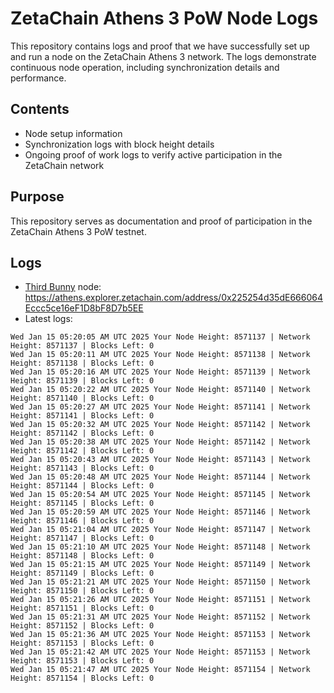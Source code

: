 # ZetaChain Athens 3 PoW Node Logs
This repository contains logs and proof that we have successfully set up and run a node on the ZetaChain Athens 3 network. The logs demonstrate continuous node operation, including synchronization details and performance.

## Contents
- Node setup information
- Synchronization logs with block height details
- Ongoing proof of work logs to verify active participation in the ZetaChain network

## Purpose
This repository serves as documentation and proof of participation in the ZetaChain Athens 3 PoW testnet.

## Logs

- [Third Bunny](https://thirdbunny.xyz/) node: https://athens.explorer.zetachain.com/address/0x225254d35dE666064Eccc5ce16eF1D8bF8D7b5EE
- Latest logs:
```
Wed Jan 15 05:20:05 AM UTC 2025 Your Node Height: 8571137 | Network Height: 8571137 | Blocks Left: 0
Wed Jan 15 05:20:11 AM UTC 2025 Your Node Height: 8571138 | Network Height: 8571138 | Blocks Left: 0
Wed Jan 15 05:20:16 AM UTC 2025 Your Node Height: 8571139 | Network Height: 8571139 | Blocks Left: 0
Wed Jan 15 05:20:22 AM UTC 2025 Your Node Height: 8571140 | Network Height: 8571140 | Blocks Left: 0
Wed Jan 15 05:20:27 AM UTC 2025 Your Node Height: 8571141 | Network Height: 8571141 | Blocks Left: 0
Wed Jan 15 05:20:32 AM UTC 2025 Your Node Height: 8571142 | Network Height: 8571142 | Blocks Left: 0
Wed Jan 15 05:20:38 AM UTC 2025 Your Node Height: 8571142 | Network Height: 8571142 | Blocks Left: 0
Wed Jan 15 05:20:43 AM UTC 2025 Your Node Height: 8571143 | Network Height: 8571143 | Blocks Left: 0
Wed Jan 15 05:20:48 AM UTC 2025 Your Node Height: 8571144 | Network Height: 8571144 | Blocks Left: 0
Wed Jan 15 05:20:54 AM UTC 2025 Your Node Height: 8571145 | Network Height: 8571145 | Blocks Left: 0
Wed Jan 15 05:20:59 AM UTC 2025 Your Node Height: 8571146 | Network Height: 8571146 | Blocks Left: 0
Wed Jan 15 05:21:04 AM UTC 2025 Your Node Height: 8571147 | Network Height: 8571147 | Blocks Left: 0
Wed Jan 15 05:21:10 AM UTC 2025 Your Node Height: 8571148 | Network Height: 8571148 | Blocks Left: 0
Wed Jan 15 05:21:15 AM UTC 2025 Your Node Height: 8571149 | Network Height: 8571149 | Blocks Left: 0
Wed Jan 15 05:21:21 AM UTC 2025 Your Node Height: 8571150 | Network Height: 8571150 | Blocks Left: 0
Wed Jan 15 05:21:26 AM UTC 2025 Your Node Height: 8571151 | Network Height: 8571151 | Blocks Left: 0
Wed Jan 15 05:21:31 AM UTC 2025 Your Node Height: 8571152 | Network Height: 8571152 | Blocks Left: 0
Wed Jan 15 05:21:36 AM UTC 2025 Your Node Height: 8571153 | Network Height: 8571153 | Blocks Left: 0
Wed Jan 15 05:21:42 AM UTC 2025 Your Node Height: 8571153 | Network Height: 8571153 | Blocks Left: 0
Wed Jan 15 05:21:47 AM UTC 2025 Your Node Height: 8571154 | Network Height: 8571154 | Blocks Left: 0
```
